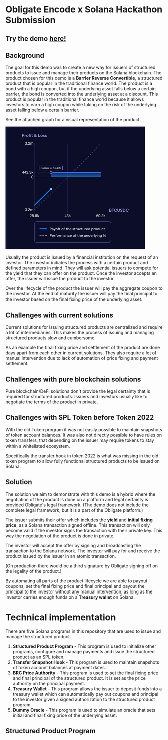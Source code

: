 # Obligate Encode x Solana Hackathon Submission

## Try the demo **[here!](https://encode-solana-hackathon.obligate.com)**

## Background
The goal for this demo was to create a new way for issuers of structured products to issue
and manage their products on the Solana blockchain.
The product chosen for this demo is a **Barrier Reverse Convertible**,
a structured product that is popular in the traditional finance world.
The product is a bond with a high coupon, but if the underlying asset falls
below a certain barrier, the bond is converted into the underlying asset at a discount.
This product is popular in the traditional finance world because it allows investors to
earn a high coupon while taking on the risk of the underlying asset falling below a
certain barrier.

See the attached graph for a visual representation of the product.

![graph.png](assets/graph.png)

Usually the product is issued by a financial institution on the request of an investor.
The investor initiates the process with a certain product and defined parameters in mind.
They will ask potential issuers to compete for the yield that they can offer on the product.
Once the investor accepts an offer, the issuer will issue the product to the investor.

Over the lifecycle of the product the issuer will pay the aggregate coupon to the investor.
At the end of maturity the issuer will pay the final principal to the investor based
on the final fixing price of the underlying asset.


## Challenges with current solutions
Current solutions for issuing structured products are centralized and require a lot of 
intermediaries. This makes the process of issuing and managing structured products slow and cumbersome.

As an example the final fixing price and settlement of the product are done days apart from each other
in current solutions. They also require a lot of manual intervention due to lack of automation
of price fixing and payment settlement.

## Challenges with pure blockchain solutions
Pure blockchain/DeFi solutions don't provide the legal certainty that is required for structured products.
Issuers and investors usually like to negotiate the terms of the product in private.

## Challenges with SPL Token before Token 2022
With the old Token program it was not easily possible to maintain snapshots of token account balances.
It was also not directly possible to have rules on token transfers, that depending on the issuer may require
tokens to stay within a whitelisted ecosystem.

Specifically the transfer hook in token 2022 is what was missing in the old token program to allow fully 
functional structured products to be issued on Solana.

## Solution
The solution we aim to demonstrate with this demo is a hybrid where the negotiation of the product
is done on a platform and legal certainty is provided Obligate's legal framework.
(The demo does not include the complete legal framework, but it is a part of the Obligate platform.)

The issuer submits their offer which includes the **yield** and **initial fixing price**, 
as a Solana transaction signed offline. This transaction will only become valid if the investor
signs the transaction with their private key. 
This way the negotiation of the product is done in private.

The investor will accept the offer by signing and broadcasting the transaction to the Solana network.
The investor will pay for and receive the product issued by the issuer in an atomic transaction.

(On production there would be a third signature by Obligate signing off on the legality of the product.)

By automating all parts of the product lifecycle we are able to payout coupons, set the final fixing price 
and final principal and payout the principal to the investor without any manual intervention, as long as the
investor carries enough funds on a **Treasury wallet** on Solana.

# Technical implementation

There are five Solana programs in this repository that are used to issue and manage the structured product.

1. **Structured Product Program** - This program is used to initialize other programs, configure and manage payments and issue the structured product as an SPL token.
2. **Transfer Snapshot Hook** - This program is used to maintain snapshots of token account balances at payment dates.
3. **BRC Price Authority** - This program is used to set the final fixing price and final principal of the structured product. It is set as the price authority on the principal payment.
4. **Treasury Wallet** - This program allows the issuer to deposit funds into a treasury wallet which can automatically pay out coupons and principal to the investor given a signed authorization to the structured product program.
5. **Dummy Oracle** - This program is used to simulate an oracle that sets initial and final fixing price of the underlying asset.


## Structured Product Program
